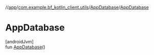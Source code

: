 //[app](../../../index.md)/[com.example.bf_kotlin_client.utils](../index.md)/[AppDatabase](index.md)/[AppDatabase](-app-database.md)

# AppDatabase

[androidJvm]\
fun [AppDatabase](-app-database.md)()
